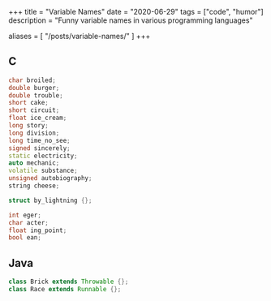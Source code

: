 +++
title = "Variable Names"
date = "2020-06-29"
tags = ["code", "humor"]
description = "Funny variable names in various programming languages"

aliases = [
  "/posts/variable-names/"
]
+++

## C

```cpp
char broiled;
double burger;
double trouble;
short cake;
short circuit;
float ice_cream;
long story;
long division;
long time_no_see;
signed sincerely;
static electricity;
auto mechanic;
volatile substance;
unsigned autobiography;
string cheese;

struct by_lightning {};

int eger;
char acter;
float ing_point;
bool ean;
```

## Java

```java
class Brick extends Throwable {};
class Race extends Runnable {};
```
